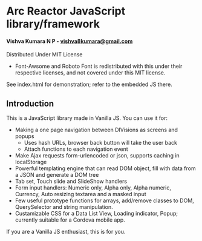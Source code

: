 
# Arc Reactor JavaScript library/framework
#### Vishva Kumara N P - vishva8kumara@gmail.com

Distributed Under MIT License
* Font-Awsome and Roboto Font is redistributed with this under their respective licenses, and not covered under this MIT license.

See index.html for demonstration; refer to the embedded JS there.

## Introduction
This is a JavaScript library made in Vanilla JS. You can use it for:
* Making a one page navigation between DIVisions as screens and popups
	* Uses hash URLs, browser back button will take the user back
	* Attach functions to each navigation event
* Make Ajax requests form-urlencoded or json, supports caching in localStorage
* Powerful templating engine that can read DOM object, fill with data from a JSON and generate a DOM tree
* Tab set, Touch slide and SlideShow handlers
* Form input handlers: Numeric only, Alpha only, Alpha numeric, Currency, Auto resizing textarea and a masked input
* Few useful prototype functions for arrays, add/remove classes to DOM, QuerySelector and string manipulation.
* Custamizable CSS for a Data List View, Loading indicator, Popup; currently suitable for a Cordova mobile app.

If you are a Vanilla JS enthusiast, this is for you.